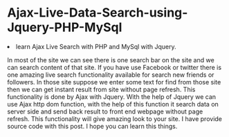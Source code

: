 # Ajax-Live-Data-Search-using-Jquery-PHP-MySql

<li>learn Ajax Live Search with PHP and MySql with Jquery. </li>

In most of the site we can see there is one search bar on the site and we can search content of that site. If you have use Facebook or twitter there is one amazing live search functionality available for search new friends or followers. In those site suppose we enter some text for find from those site then we can get instant result from site without page refresh. This functionality is done by Ajax with Jquery. With the help of Jquery we can use Ajax http dom function, with the help of this function it search data on server side and send back result to front end webpage without page refresh. This functionality will give amazing look to your site. I have provide source code with this post. I hope you can learn this things.
